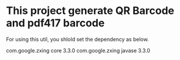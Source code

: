 # This project generate QR Barcode and pdf417 barcode 


  For using this util, you shlold set the dependency as below.
  
  <dependency>
	    <groupId>com.google.zxing</groupId>
	    <artifactId>core</artifactId>
	    <version>3.3.0</version>
	</dependency>

 <dependency>
  <groupId>com.google.zxing</groupId>
  <artifactId>javase</artifactId>
  <version>3.3.0</version>
 </dependency>	
